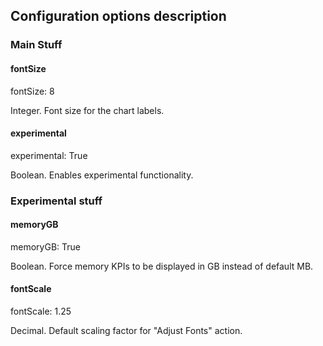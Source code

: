 ## Configuration options description

### Main Stuff

#### fontSize
fontSize: 8

Integer. Font size for the chart labels.

#### experimental
experimental: True

Boolean. Enables experimental functionality.

### Experimental stuff
#### memoryGB
memoryGB: True


Boolean. Force memory KPIs to be displayed in GB instead of default MB.

#### fontScale
fontScale: 1.25

Decimal. Default scaling factor for "Adjust Fonts" action.
